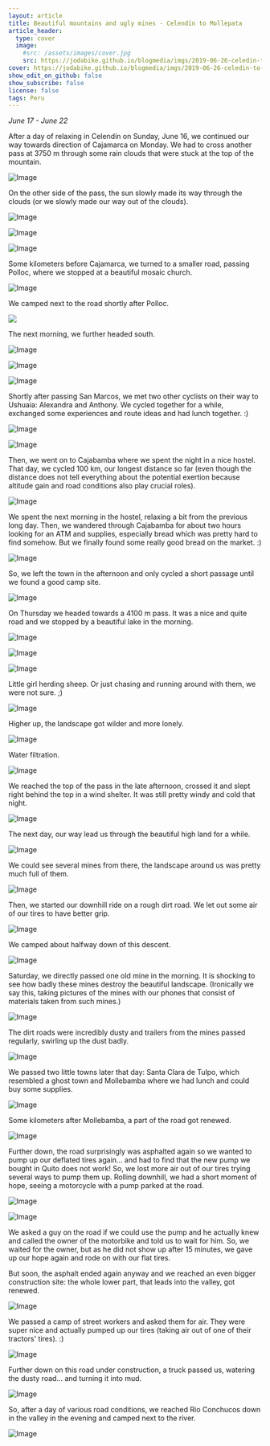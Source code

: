 ```yaml
---
layout: article
title: Beautiful mountains and ugly mines - Celendín to Mollepata
article_header:
  type: cover
  image:
    #src: /assets/images/cover.jpg
    src: https://jodabike.github.io/blogmedia/imgs/2019-06-26-celedin-to-mollepata/img_3107M.jpg
cover: https://jodabike.github.io/blogmedia/imgs/2019-06-26-celedin-to-mollepata/img_3107T.jpg
show_edit_on_github: false
show_subscribe: false
license: false
tags: Peru 
---
```


*June 17 - June 22*

After a day of relaxing in Celendín on Sunday, June 16, we continued our way towards direction of Cajamarca on Monday. We had to cross another pass at 3750 m through some rain clouds that were stuck at the top of the mountain.

<!--more-->

<p><img alt="Image" title="icon" src="https://jodabike.github.io/blogmedia/imgs/2019-06-26-celedin-to-mollepata/img_2994M.jpg" /></p>

On the other side of the pass, the sun slowly made its way through the clouds (or we slowly made our way out of the clouds).

<p><img alt="Image" title="icon" src="https://jodabike.github.io/blogmedia/imgs/2019-06-26-celedin-to-mollepata/imageM.jpg" /></p>

<p><img alt="Image" title="icon" src="https://jodabike.github.io/blogmedia/imgs/2019-06-26-celedin-to-mollepata/image-1M.jpg" /></p>

<p><img alt="Image" title="icon" src="https://jodabike.github.io/blogmedia/imgs/2019-06-26-celedin-to-mollepata/image-2M.jpg" /></p>

Some kilometers before Cajamarca, we turned to a smaller road, passing Polloc, where we stopped at a beautiful mosaic church.

<p><img alt="Image" title="icon" src="https://jodabike.github.io/blogmedia/imgs/2019-06-26-celedin-to-mollepata/img_3990M.jpg" /></p>

We camped next to the road shortly after Polloc.

<img src="///var/mobile/Containers/Data/Application/183C960C-116D-48AC-B57E-BEDE03503D1E/Library/Caches/Media/thumbnail-p316-1136x1136.jpeg" class="size-full">

The next morning, we further headed south.

<p><img alt="Image" title="icon" src="https://jodabike.github.io/blogmedia/imgs/2019-06-26-celedin-to-mollepata/img_4005M.jpg" /></p>

<p><img alt="Image" title="icon" src="https://jodabike.github.io/blogmedia/imgs/2019-06-26-celedin-to-mollepata/image-5M.jpg" /></p>

<p><img alt="Image" title="icon" src="https://jodabike.github.io/blogmedia/imgs/2019-06-26-celedin-to-mollepata/image-6M.jpg" /></p>

Shortly after passing San Marcos, we met two other cyclists on their way to Ushuaia: Alexandra and Anthony. We cycled together for a while, exchanged some experiences and route ideas and had lunch together. :)

<p><img alt="Image" title="icon" src="https://jodabike.github.io/blogmedia/imgs/2019-06-26-celedin-to-mollepata/p1160994M.jpg" /></p>

<p><img alt="Image" title="icon" src="https://jodabike.github.io/blogmedia/imgs/2019-06-26-celedin-to-mollepata/img_4023-1M.jpg" /></p>

Then, we went on to Cajabamba where we spent the night in a nice hostel. That day, we cycled 100 km, our longest distance so far (even though the distance does not tell everything about the potential exertion because altitude gain and road conditions also play crucial roles).

<p><img alt="Image" title="icon" src="https://jodabike.github.io/blogmedia/imgs/2019-06-26-celedin-to-mollepata/p1160997M.jpg" /></p>

We spent the next morning in the hostel, relaxing a bit from the previous long day. Then, we wandered through Cajabamba for about two hours looking for an ATM and supplies, especially bread which was pretty hard to find somehow. But we finally found some really good bread on the market. :)

<p><img alt="Image" title="icon" src="https://jodabike.github.io/blogmedia/imgs/2019-06-26-celedin-to-mollepata/img_4040M.jpg" /></p>

So, we left the town in the afternoon and only cycled a short passage until we found a good camp site.

<p><img alt="Image" title="icon" src="https://jodabike.github.io/blogmedia/imgs/2019-06-26-celedin-to-mollepata/img_4043M.jpg" /></p>

On Thursday we headed towards a 4100 m pass. It was a nice and quite road and we stopped by a beautiful lake in the morning.

<p><img alt="Image" title="icon" src="https://jodabike.github.io/blogmedia/imgs/2019-06-26-celedin-to-mollepata/image-9M.jpg" /></p>

<p><img alt="Image" title="icon" src="https://jodabike.github.io/blogmedia/imgs/2019-06-26-celedin-to-mollepata/p1170068M.jpg" /></p>

<p><img alt="Image" title="icon" src="https://jodabike.github.io/blogmedia/imgs/2019-06-26-celedin-to-mollepata/image-10M.jpg" /></p>

Little girl herding sheep. Or just chasing and running around with them, we were not sure. ;)

<p><img alt="Image" title="icon" src="https://jodabike.github.io/blogmedia/imgs/2019-06-26-celedin-to-mollepata/image-11M.jpg" /></p>

Higher up, the landscape got wilder and more lonely.

<p><img alt="Image" title="icon" src="https://jodabike.github.io/blogmedia/imgs/2019-06-26-celedin-to-mollepata/img_4088M.jpg" /></p>

Water filtration.

<p><img alt="Image" title="icon" src="https://jodabike.github.io/blogmedia/imgs/2019-06-26-celedin-to-mollepata/img_3070M.jpg" /></p>

We reached the top of the pass in the late afternoon, crossed it and slept right behind the top in a wind shelter. It was still pretty windy and cold that night.

<p><img alt="Image" title="icon" src="https://jodabike.github.io/blogmedia/imgs/2019-06-26-celedin-to-mollepata/img_3073M.jpg" /></p>

The next day, our way lead us through the beautiful high land for a while.

<p><img alt="Image" title="icon" src="https://jodabike.github.io/blogmedia/imgs/2019-06-26-celedin-to-mollepata/p1170107M.jpg" /></p>

We could see several mines from there, the landscape around us was pretty much full of them.

<p><img alt="Image" title="icon" src="https://jodabike.github.io/blogmedia/imgs/2019-06-26-celedin-to-mollepata/p1170178M.jpg" /></p>

Then, we started our downhill ride on a rough dirt road. We let out some air of our tires to have better grip.

<p><img alt="Image" title="icon" src="https://jodabike.github.io/blogmedia/imgs/2019-06-26-celedin-to-mollepata/img_3089M.jpg" /></p>

We camped about halfway down of this descent.

<p><img alt="Image" title="icon" src="https://jodabike.github.io/blogmedia/imgs/2019-06-26-celedin-to-mollepata/p1170268M.jpg" /></p>

Saturday, we directly passed one old mine in the morning. It is shocking to see how badly these mines destroy the beautiful landscape. (Ironically we say this, taking pictures of the mines with our phones that consist of materials taken from such mines.)

<p><img alt="Image" title="icon" src="https://jodabike.github.io/blogmedia/imgs/2019-06-26-celedin-to-mollepata/img_3102M.jpg" /></p>

The dirt roads were incredibly dusty and trailers from the mines passed regularly, swirling up the dust badly.

<p><img alt="Image" title="icon" src="https://jodabike.github.io/blogmedia/imgs/2019-06-26-celedin-to-mollepata/img_3111M.jpg" /></p>

We passed two little towns later that day: Santa Clara de Tulpo, which resembled a ghost town and Mollebamba where we had lunch and could buy some supplies.

<p><img alt="Image" title="icon" src="https://jodabike.github.io/blogmedia/imgs/2019-06-26-celedin-to-mollepata/img_4177M.jpg" /></p>

Some kilometers after Mollebamba, a part of the road got renewed.

<p><img alt="Image" title="icon" src="https://jodabike.github.io/blogmedia/imgs/2019-06-26-celedin-to-mollepata/img_4188M.jpg" /></p>

Further down, the road surprisingly was asphalted again so we wanted to pump up our deflated tires again... and had to find that the new pump we bought in Quito does not work! So, we lost more air out of our tires trying several ways to pump them up. Rolling downhill, we had a short moment of hope, seeing a motorcycle with a pump parked at the road.

<p><img alt="Image" title="icon" src="https://jodabike.github.io/blogmedia/imgs/2019-06-26-celedin-to-mollepata/image-12M.jpg" /></p>

<p><img alt="Image" title="icon" src="https://jodabike.github.io/blogmedia/imgs/2019-06-26-celedin-to-mollepata/img_3117M.jpg" /></p>

We asked a guy on the road if we could use the pump and he actually knew and called the owner of the motorbike and told us to wait for him. So, we waited for the owner, but as he did not show up after 15 minutes, we gave up our hope again and rode on with our flat tires.

But soon, the asphalt ended again anyway and we reached an even bigger construction site: the whole lower part, that leads into the valley, got renewed.

<p><img alt="Image" title="icon" src="https://jodabike.github.io/blogmedia/imgs/2019-06-26-celedin-to-mollepata/p1170277M.jpg" /></p>

We passed a camp of street workers and asked them for air. They were super nice and actually pumped up our tires (taking air out of one of their tractors' tires). :)

<p><img alt="Image" title="icon" src="https://jodabike.github.io/blogmedia/imgs/2019-06-26-celedin-to-mollepata/img_3121M.jpg" /></p>

Further down on this road under construction, a truck passed us, watering the dusty road... and turning it into mud.

<p><img alt="Image" title="icon" src="https://jodabike.github.io/blogmedia/imgs/2019-06-26-celedin-to-mollepata/p1170299M.jpg" /></p>

So, after a day of various road conditions, we reached Rio Conchucos down in the valley in the evening and camped next to the river.

<p><img alt="Image" title="icon" src="https://jodabike.github.io/blogmedia/imgs/2019-06-26-celedin-to-mollepata/p1170341M.jpg" /></p>

